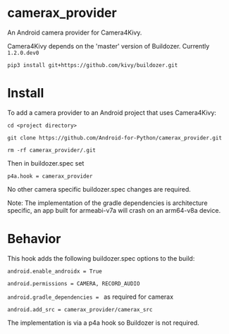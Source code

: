 camerax_provider
================

An Android camera provider for Camera4Kivy.


Camera4Kivy depends on the 'master' version of Buildozer. Currently `1.2.0.dev0`

`pip3 install git+https://github.com/kivy/buildozer.git`


# Install

To add a camera provider to an Android project that uses Camera4Kivy:

`cd <project directory>`

`git clone https://github.com/Android-for-Python/camerax_provider.git`

`rm -rf camerax_provider/.git`

Then in buildozer.spec set

`p4a.hook = camerax_provider` 

No other camera specific buildozer.spec changes are required.

Note: The implementation of the gradle dependencies is architecture specific, an app built for armeabi-v7a will crash on an arm64-v8a device.

# Behavior

This hook adds the following buildozer.spec options to the build:

`android.enable_androidx = True`

`android.permissions = CAMERA, RECORD_AUDIO`

`android.gradle_dependencies = ` as required for camerax

`android.add_src = camerax_provider/camerax_src`

The implementation is via a p4a hook so Buildozer is not required.


